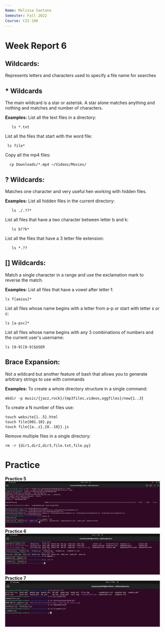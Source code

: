 ```yaml
---
Name: Melissa Santana
Semester: Fall 2022
Course: CIS-106
---
```


# Week Report 6

## Wildcards:
Represents letters and characters used to specify a file name for searches

## * Wildcards
The main wildcard is a star or asterisk. A star alone matches anything and nothing and matches and number of characters. 

**Examples:**
List all the text files in a directory:
      
       ls *.txt
List all the files that start with the word file:

     ls file*
  Copy all the mp4 files:
  
      cp Downloads/*.mp4 ~/Videos/Movies/

## ? Wildcards:
Matches one character and very useful hen working with hidden files.

**Examples:**
  List all hidden files in the current directory:
      
       ls ./.??*
  List all files that have a two character between letter b and k:
      
       ls b??k*
  List all the files that have a 3 letter file extension:

       ls *.??

## [] Wildcards:
Match a single character in a range and use the exclamation mark to reverse the match.

**Examples:**
List all files that have a vowel after letter f:

    ls f[aeiou]*
List all files whose name begins with a letter from a-p or start with letter s or c:

    ls [a-psc]*
List all files whose name begins with any 3 combinations of numbers and the current user's username:
    
    ls [0-9][0-9]$USER

## Brace Expansion:
Not a wildcard but another feature of bash that allows you to generate arbitrary strings to use with commands

**Examples:**
To create a whole directory structure in a single command:

    mkdir -p music/{jazz,rock}/{mp3files,videos,oggfiles}/new{1..3}
To create a N number of files use:
    
    touch website{1..5}.html
    touch file{001.10}.py
    touch file{{a..z},{0..10}}.js
Remove multiple files in a single directory:
    
    rm -r {dir1,dir2,dir3,file.txt,file.py}
  
  # Practice
**Practice 5**
![practice5](practice5.png)
**Practice 6**
![practice6](practice6.png)
**Practice 7**
![practice7](practice7.png)
